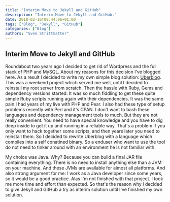 ```yaml
---
title: "Interim Move to Jekyll and GitHub"
description: "Interim Move to Jekyll and GitHub."
date: 2018-02-16T09:44:06+01:00
tags: ["Blog", "Jekyll", "GitHub"]
categories: ["Blog"]
authors: "Sven Strittmatter"
---
```


## Interim Move to Jekyll and GitHub

Roundabout two years  ago I decided to  get rid of Wordpress and  the full stack
of PHP and  MySQL. About my reasons  for this  decision I've blogged  here. As a
result I decided  to write my own simple blog  solution: [Uberblog][1]. This was
a weekend  project which served  me well, until I  decided to reinstall  my root
server from  scratch. Then the  hassle with  Ruby, Gems and  dependency versions
started. It was so much fiddling to  get these quite simple Ruby scripts running
again with their dependencies. It was the same  pain I had years of my live with
PHP and  Pear. I also had  these type of  setup problems recently with  Perl and
it's CPAN. I don't want to  bash these languages and dependency management tools
to much. But they are not really  convenient. You need to have special knowledge
and you  have to  dig deep inside  to get  it up and  running in a  reliable way.
That's a problem if you only want  to hack together some scripts, and then years
later  you need  to reinstall  them. So  I decided  to rewrite  Uberblog with  a
language which  compiles into a self conatined binary. So a enduser  who want to
use  the tool  do  not need  to  tinker around  with an  environment  he is  not
familiar with.

My choice  was Java.  Why? Because  you can  build a  final JAR  file containing
everything.  There is  no need  to  install anything  else  than a  JVM on  your
machine. And these JVMs are available  for almost all platforms. And also strong
argument for me: I  work as a Java developer since some years,  so it would be a
good practice. Alas I'm not finished with  that project. I took me more time and
effort than  expected. So  that's the reason  why I decided  to give  Jekyll and
GitHub a try as interim solution until I've finished my own solution.

[1]:  https://github.com/Weltraumschaf/uberblog
